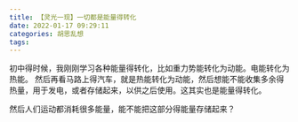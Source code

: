 ```yaml
---
title: 【灵光一现】一切都是能量得转化
date: 2022-01-17 09:29:11
categories: 胡思乱想
tags: 
---
```

初中得时候，我刚刚学习各种能量得转化，比如重力势能转化为动能。电能转化为热能。
然后再看马路上得汽车，就是热能转化为动能，然后想能不能收集多余得热量，用于发电，或者存储起来，以供之后使用。这其实也是能量得转化。

然后人们运动都消耗很多能量，能不能把这部分得能量存储起来？
